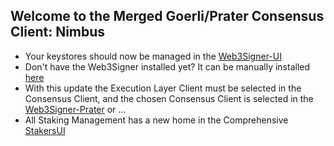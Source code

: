 ## Welcome to the Merged Goerli/Prater Consensus Client: Nimbus

- Your keystores should now be managed in the [Web3Signer-UI](http://ui.web3signer-prater.dappnode?signer_url=http://web3signer.web3signer-prater.dappnode:9000)
- Don't have the Web3Signer installed yet? It can be manually installed [here](http://my.dappnode/#/installer/web3signer-prater.dnp.dappnode.eth)
- With this update the Execution Layer Client must be selected in the Consensus Client, and the chosen Consensus Client is selected in the [Web3Signer-Prater](http://my.dappnode/#/packages/web3signer-prater.dnp.dappnode.eth/config) or ...
- All Staking Management has a new home in the Comprehensive [StakersUI](http://my.dappnode/#/stakers)
